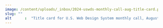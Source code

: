 ```yaml
---
image: /content/uploads/_inbox/2024-uswds-monthly-call-aug-title-card.png
slug: ""
alt      :  "Title card for U.S. Web Design System monthly call, August 15, 2024 at 2 pm, Eastern."
---
```

